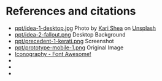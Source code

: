 # References and citations

- [ppt/idea-1-desktop.jpg](https://images.unsplash.com/photo-1496181133206-80ce9b88a853?ixid=MXwxMjA3fDB8MHxwaG90by1wYWdlfHx8fGVufDB8fHw%3D&ixlib=rb-1.2.1&auto=format&fit=crop&w=1351&q=80) <span>Photo by <a href="https://unsplash.com/@karishea?utm_source=unsplash&amp;utm_medium=referral&amp;utm_content=creditCopyText">Kari Shea</a> on <a href="https://unsplash.com/s/visual/ec33b185-bba4-4f9c-85c7-0d1cc861eca1?utm_source=unsplash&amp;utm_medium=referral&amp;utm_content=creditCopyText">Unsplash</a></span>
- [ppt/idea-2-fallout.png](https://www.reddit.com/r/Fallout/comments/1r5i8n/a_1280x1024_desktop_background_based_on_the/) Desktop Background
- [ppt/precedent-1-kerati.png](https://github.com/handtevada/portfolio) Screenshot
- [ppt/prototype-mobile-1.png]() Original Image
- [Iconography - Font Awesome!](https://fontawesome.com/license)
- []()
- []()
- []()